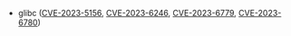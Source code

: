 - glibc ([CVE-2023-5156](https://nvd.nist.gov/vuln/detail/CVE-2023-5156), [CVE-2023-6246](https://nvd.nist.gov/vuln/detail/CVE-2023-6246), [CVE-2023-6779](https://nvd.nist.gov/vuln/detail/CVE-2023-6779), [CVE-2023-6780](https://nvd.nist.gov/vuln/detail/CVE-2023-6780))
